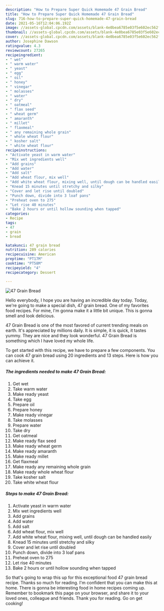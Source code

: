 ```yaml
---
description: "How to Prepare Super Quick Homemade 47 Grain Bread"
title: "How to Prepare Super Quick Homemade 47 Grain Bread"
slug: 716-how-to-prepare-super-quick-homemade-47-grain-bread
date: 2021-05-16T12:04:06.192Z
image: //assets-global.cpcdn.com/assets/blank-4e0bea6785e03f5e602ec562f230caae08da540cada707380b4fe1bbebba43da.png
thumbnail: //assets-global.cpcdn.com/assets/blank-4e0bea6785e03f5e602ec562f230caae08da540cada707380b4fe1bbebba43da.png
cover: //assets-global.cpcdn.com/assets/blank-4e0bea6785e03f5e602ec562f230caae08da540cada707380b4fe1bbebba43da.png
author: Josephine Dawson
ratingvalue: 4.3
reviewcount: 27265
recipeingredient:
- " wet"
- " warm water"
- " yeast"
- " egg"
- " oil"
- " honey"
- " vinegar"
- " molasses"
- " water"
- " dry"
- " oatmeal"
- " flax seed"
- " wheat germ"
- " amaranth"
- " millet"
- " flaxmeal"
- " any remaining whole grain"
- " whole wheat flour"
- " kosher salt"
- " white wheat flour"
recipeinstructions:
- "Activate yeast in warm water"
- "Mix wet ingredients well"
- "Add grains"
- "Add water"
- "Add salt"
- "Add wheat flour, mix well"
- "Add white wheat flour, mixing well, until dough can be handled easily"
- "Knead 15 minutes until stretchy and silky"
- "Cover and let rise until doubled"
- "Punch down, divide into 3 loaf pans"
- "Preheat oven to 275"
- "Let rise 40 minutes"
- "Bake 2 hours or until hollow sounding when tapped"
categories:
- Recipe
tags:
- 47
- grain
- bread

katakunci: 47 grain bread 
nutrition: 289 calories
recipecuisine: American
preptime: "PT17M"
cooktime: "PT58M"
recipeyield: "4"
recipecategory: Dessert

---
```



![47 Grain Bread](//assets-global.cpcdn.com/assets/blank-4e0bea6785e03f5e602ec562f230caae08da540cada707380b4fe1bbebba43da.png)

Hello everybody, I hope you are having an incredible day today. Today, we're going to make a special dish, 47 grain bread. One of my favorites food recipes. For mine, I'm gonna make it a little bit unique. This is gonna smell and look delicious.



47 Grain Bread is one of the most favored of current trending meals on earth. It's appreciated by millions daily. It is simple, it is quick, it tastes yummy. They are nice and they look wonderful. 47 Grain Bread is something which I have loved my whole life.


To get started with this recipe, we have to prepare a few components. You can cook 47 grain bread using 20 ingredients and 13 steps. Here is how you can achieve it.

<!--inarticleads1-->

##### The ingredients needed to make 47 Grain Bread:

1. Get  wet
1. Take  warm water
1. Make ready  yeast
1. Take  egg
1. Prepare  oil
1. Prepare  honey
1. Make ready  vinegar
1. Take  molasses
1. Prepare  water
1. Take  dry
1. Get  oatmeal
1. Make ready  flax seed
1. Make ready  wheat germ
1. Make ready  amaranth
1. Make ready  millet
1. Get  flaxmeal
1. Make ready  any remaining whole grain
1. Make ready  whole wheat flour
1. Take  kosher salt
1. Take  white wheat flour




<!--inarticleads2-->

##### Steps to make 47 Grain Bread:

1. Activate yeast in warm water
1. Mix wet ingredients well
1. Add grains
1. Add water
1. Add salt
1. Add wheat flour, mix well
1. Add white wheat flour, mixing well, until dough can be handled easily
1. Knead 15 minutes until stretchy and silky
1. Cover and let rise until doubled
1. Punch down, divide into 3 loaf pans
1. Preheat oven to 275
1. Let rise 40 minutes
1. Bake 2 hours or until hollow sounding when tapped




So that's going to wrap this up for this exceptional food 47 grain bread recipe. Thanks so much for reading. I'm confident that you can make this at home. There is gonna be interesting food in home recipes coming up. Remember to bookmark this page on your browser, and share it to your loved ones, colleague and friends. Thank you for reading. Go on get cooking!

